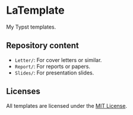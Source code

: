 # LaTemplate

My Typst templates.

## Repository content

- `Letter/`: For cover letters or similar.
- `Report/`: For reports or papers.
- `Slides/`: For presentation slides.

## Licenses
All templates are licensed under the [MIT License](LICENSE).